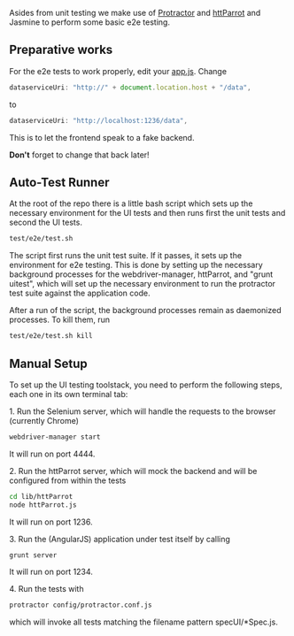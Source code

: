 Asides from unit testing we make use of [Protractor](https://angular.github.io/protractor/#/) and [httParrot](https://github.com/danielmarreirosdeoliveira/httParrot) and Jasmine to perform some basic e2e testing.

## Preparative works

For the e2e tests to work properly, edit your [app.js](../js/app.js). Change 

```javascript
dataserviceUri: "http://" + document.location.host + "/data",
```

to 

```javascript
dataserviceUri: "http://localhost:1236/data",
```

This is to let the frontend speak to a fake backend.

**Don't** forget to change that back later!


## Auto-Test Runner

At the root of the repo there is a little bash script which sets up the necessary
environment for the UI tests and then runs first the unit tests and second the UI tests.

```bash
test/e2e/test.sh
```

The script first runs the unit test suite. If it passes, it
sets up the environment for e2e testing. This is done by setting up the necessary background processes for the
webdriver-manager, httParrot, and "grunt uitest", which will set up the necessary environment to run the protractor test suite against the application code.

After a run of the script, the background processes remain as daemonized processes.
To kill them, run

```bash
test/e2e/test.sh kill
```

## Manual Setup

To set up the UI testing toolstack, you need to perform the following steps, each one in its own terminal tab:

1\. Run the Selenium server, which will handle the requests to the browser (currently Chrome) 

```bash
webdriver-manager start
```

It will run on port 4444.

2\. Run the httParrot server, which will mock the backend and will be configured from within the tests

```bash
cd lib/httParrot
node httParrot.js
```

It will run on port 1236.

3\. Run the (AngularJS) application under test itself by calling

```bash
grunt server
````

It will run on port 1234.

4\. Run the tests with

```bash
protractor config/protractor.conf.js
```

which will invoke all tests matching the filename pattern specUI/*Spec.js.

